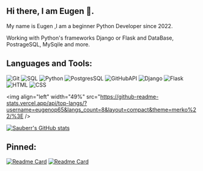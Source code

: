 ## Hi there, I am Eugen 👋.
My name is Eugen ,I am a beginner Python Developer since 2022.

Working with Python's frameworks Django or Flask and DataBase, PostrageSQL, MySqile and more.

## Languages and Tools:
![Git](https://img.shields.io/badge/-Git-090909?)
![SQL](https://img.shields.io/badge/-SQL-090909?)
![Python](https://img.shields.io/badge/-Python-090909?)
![PostgresSQL](https://img.shields.io/badge/-PostgresSQL-090909?)
![GitHubAPI](https://img.shields.io/badge/-GitHubAPI-090909?)
![Django](https://img.shields.io/badge/-Django-090909?)
![Flask](https://img.shields.io/badge/-Flask-090909?)
![HTML](https://img.shields.io/badge/-HTML-090909?)
![CSS](https://img.shields.io/badge/-CSS-090909?)


<img align="left" width="49%" src="https://github-readme-stats.vercel.app/api/top-langs/?username=eugenop65&langs_count=8&layout=compact&theme=merko%22/%3E />

[![Sauberr's GitHub stats](https://github-readme-stats.vercel.app/api?username=eugenop65&show_icons=true&theme=merko)](https://github.com/eugenop65)







 ## Pinned:
[![Readme Card](https://github-readme-stats.vercel.app/api/pin/?username=eugenop65&repo=ping_pong_game.py)](https://github.com/Sauberr/ping_pong_game)
[![Readme Card](https://github-readme-stats.vercel.app/api/pin/?username=eugenop65&repo=YouTube_Dowloader)](https://github.com/Sauberr/youtube_dowloader)

